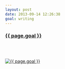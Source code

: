 ```yaml
---
layout: post
date: 2013-09-14 12:26:38
goal: writing
---
```


<h3 class="graph-align goal-title">
    <a href="https://www.beeminder.com/beneills/goals/writing" target="_blank">{{ page.goal }}</a>
</h3>

<br />
<div class="graph-align goal-text goal-description">
      &nbsp;
</div>

[![{{ page.goal }}](https://www.beeminder.com/beneills/goals/writing/graph)](https://www.beeminder.com/beneills/goals/writing)
